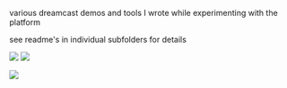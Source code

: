 various dreamcast demos and tools I wrote while experimenting with the platform

see readme's in individual subfolders for details

![](https://media.giphy.com/media/NsKiniCfQ2IOD0kBnb/giphy.gif)
![](https://media.giphy.com/media/24FIhzuq4cZsI9K7Ei/giphy.gif)

![](https://i.imgur.com/vXgC0gR.png)